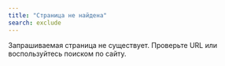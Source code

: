 ```yaml
---
title: "Страница не найдена"
search: exclude
---  
```


Запрашиваемая страница не существует. Проверьте URL или воспользуйтесь поиском по сайту.

